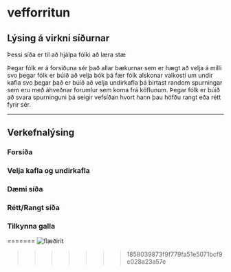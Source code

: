 # vefforritun

## Lýsing á virkni síðurnar
Þessi síða er til að hjálpa fólki að læra stæ

Þegar fólk er á forsíðuna sér það allar bækurnar sem er hægt að velja á milli
svo þegar fólk er búið að velja bók þá fær fólk alskonar valkosti um undir kafla
svo þegar það er búið að velja undirkafla þá birtast random spurningar sem
eru með áhveðnar forumlur sem koma frá köflunum.
Þegar fólk er búið að svara spurninguni þá seigir vefsíðan hvort hann þau höfðu 
rangt eða rétt fyrir sér.

---

## Verkefnalýsing



### Forsíða

### Velja kafla og undirkafla

### Dæmi síða

### Rétt/Rangt síða

### Tilkynna galla

=======
![flæðirit](https://media.discordapp.net/attachments/626442010060128257/753247507127074916/unknown.png)
>>>>>>> 1858039873f9f779fa51e5071bcf9c028a23a57e
